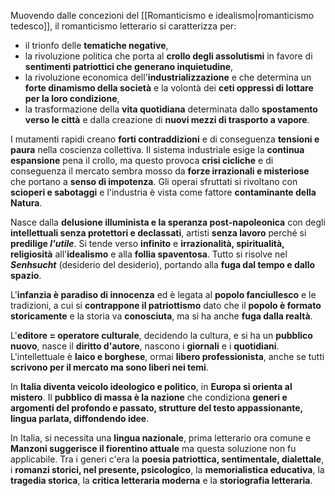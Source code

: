 Muovendo dalle concezioni del [[Romanticismo e idealismo|romanticismo tedesco]], il romanticismo letterario si caratterizza per:
- il trionfo delle **tematiche negative**,
- la rivoluzione politica che porta al **crollo degli assolutismi** in favore di **sentimenti patriottici che generano inquietudine**,
- la rivoluzione economica dell'**industrializzazione** e che determina un **forte dinamismo della società** e la volontà dei **ceti oppressi di lottare per la loro condizione**,
- la trasformazione della **vita quotidiana** determinata dallo **spostamento verso le città** e dalla creazione di **nuovi mezzi di trasporto a vapore**.

I mutamenti rapidi creano **forti contraddizioni** e di conseguenza **tensioni e paura** nella coscienza collettiva. Il sistema industriale esige la **continua espansione** pena il crollo, ma questo provoca **crisi cicliche** e di conseguenza il mercato sembra mosso da **forze irrazionali e misteriose** che portano a **senso di impotenza**. Gli operai sfruttati si rivoltano con **scioperi e sabotaggi** e l'industria è vista come fattore **contaminante della Natura**.

Nasce dalla **delusione illuminista e la speranza post-napoleonica** con degli **intellettuali senza protettori e declassati**, artisti **senza lavoro** perché si **predilige *l'utile***. Si tende verso **infinito** e **irrazionalità, spiritualità, religiosità** all'**idealismo** e alla **follia spaventosa**. Tutto si risolve nel ***Senhsucht*** (desiderio del desiderio), portando alla **fuga dal tempo e dallo spazio**.

L'**infanzia è paradiso di innocenza** ed è legata al **popolo fanciullesco** e le tradizioni, a cui si **contrappone il patriottismo** dato che il **popolo è formato storicamente** e la storia va **conosciuta**, ma si ha anche **fuga dalla realtà**.

L'**editore = operatore culturale**, decidendo la cultura, e si ha un **pubblico nuovo**, nasce il **diritto d'autore**, nascono i **giornali** e i **quotidiani**. L'intellettuale è **laico e borghese**, ormai **libero professionista**, anche se tutti **scrivono per il mercato ma sono liberi nei temi**.

In **Italia diventa veicolo ideologico e politico**, in **Europa si orienta al mistero**. Il **pubblico di massa è la nazione** che condiziona **generi e argomenti del profondo e passato, strutture del testo appassionante, lingua parlata, diffondendo idee**.

In Italia, si necessita una **lingua nazionale**, prima letterario ora comune e **Manzoni suggerisce il fiorentino attuale** ma questa soluzione non fu applicabile. Tra i generi c'era la **poesia patriottica, sentimentale, dialettale**, i **romanzi storici, nel presente, psicologico**, la **memorialistica educativa**, la **tragedia storica**, la **critica letteraria moderna** e la **storiografia letteraria**.
